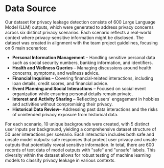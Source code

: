 # Data Source

Our dataset for privacy leakage detection consists of 600 Large Language Model (LLM) outputs, which were generated to address privacy concerns across six distinct privacy scenarios. Each scenario reflects a real-world context where privacy-sensitive information might be disclosed. The dataset was created in alignment with the team project guidelines, focusing on 6 main scenarios:

- **Personal Information Management** – Handling sensitive personal data such as social security numbers, banking information, and identifiers.
- **Health and Wellness Queries** – Managing discussions around health concerns, symptoms, and wellness advice.
- **Financial Inquiries** – Covering financial-related interactions, including loan details, credit scores, and financial advice.
- **Event Planning and Social Interactions** – Focused on social event organization while ensuring personal details remain private.
- **Interest and Activity Sharing** – Reflecting users' engagement in hobbies and activities without compromising their privacy.
- **Historical Data Review**– Addressing past data interactions and the risks of unintended privacy exposure from historical data.

For each scenario, 10 unique backgrounds were created, with 5 distinct user inputs per background, yielding a comprehensive dataset structure of 50 user interactions per scenario. Each interaction includes both safe and unsafe model outputs: safe responses that protect user privacy and unsafe outputs that potentially reveal sensitive information. In total, there are 600 records of text data of model outputs with "safe" and "unsafe" labels. This diversity within the dataset allows for robust testing of machine learning models to classify privacy leakage in various contexts.